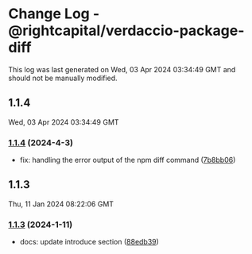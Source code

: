 # Change Log - @rightcapital/verdaccio-package-diff

This log was last generated on Wed, 03 Apr 2024 03:34:49 GMT and should not be manually modified.

<!-- Start content -->

## 1.1.4

Wed, 03 Apr 2024 03:34:49 GMT

### [1.1.4](https://github.com/RightCapitalHQ/verdaccio-package-diff/tree/%40rightcapital%2Fverdaccio-package-diff_v1.1.4) (2024-4-3)

- fix: handling the error output of the npm diff command ([7b8bb06](https://github.com/RightCapitalHQ/verdaccio-package-diff/commit/7b8bb06127cee6e0f9c485bb4fcfa983dafac61f))

## 1.1.3

Thu, 11 Jan 2024 08:22:06 GMT

### [1.1.3](https://github.com/RightCapitalHQ/verdaccio-package-diff/tree/%40rightcapital%2Fverdaccio-package-diff_v1.1.3) (2024-1-11)

- docs: update introduce section ([88edb39](https://github.com/RightCapitalHQ/verdaccio-package-diff/commit/88edb39cb2a8e3f494dc9f1f3d1a894bdb83fe21))
